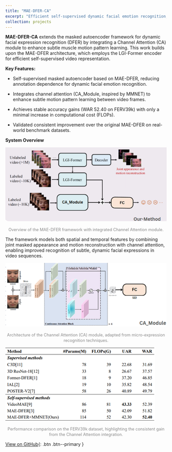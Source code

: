 ```yaml
---
title: "MAE-DFER-CA"
excerpt: "Efficient self-supervised dynamic facial emotion recognition, integrating channel attention into MAE-DFER for improved accuracy and reduced computational cost.<br/><a href='https://github.com/drink36/MAE-DFER-CA'><img src='/images/Model.png' style='width:350px; border-radius:12px; box-shadow:0 2px 10px rgba(0,0,0,.1);'></a><br/><span style='font-size:90%;color:#888;'>Overview of MAE-DFER-CA</span>"
collection: projects
---
```


**MAE-DFER-CA** extends the masked autoencoder framework for dynamic facial expression recognition (DFER) by integrating a Channel Attention (CA) module to enhance subtle muscle motion pattern learning. This work builds upon the MAE-DFER architecture, which employs the LGI-Former encoder for efficient self-supervised video representation.

**Key Features:**
- Self-supervised masked autoencoder based on MAE-DFER, reducing annotation dependence for dynamic facial emotion recognition.

- Integrates channel attention (CA_Module, inspired by MMNET) to enhance subtle motion pattern learning between video frames.

- Achieves stable accuracy gains (WAR 52.40 on FERV39k) with only a minimal increase in computational cost (FLOPs).

- Validated consistent improvement over the original MAE-DFER on real-world benchmark datasets.


**System Overview**

![Overview of MAE-DFER-CA](/images/Model.png)
<p align="center"><span style="font-size:90%;color:#888;">Overview of the MAE-DFER framework with integrated Channel Attention module.</span> </p>
The framework models both spatial and temporal features by combining joint masked appearance and motion reconstruction with channel attention, enabling improved recognition of subtle, dynamic facial expressions in video sequences.

![Channel Attention Module](/images/CA_Module.png)
<p align="center"><span style="font-size:90%;color:#888;">Architecture of the Channel Attention (CA) module, adapted from micro-expression recognition techniques.</span> </p>

![Performance on FERV39k](/images/Result_on_FERV39k.png)
<p align="center"><span style="font-size:90%;color:#888;">Performance comparison on the FERV39k dataset, highlighting the consistent gain from the Channel Attention integration.</span> </p>

[View on GitHub](https://github.com/drink36/MAE-DFER-CA){: .btn .btn--primary }